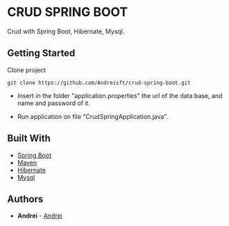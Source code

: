 # CRUD SPRING BOOT

Crud with Spring Boot, Hibernate, Mysql.

## Getting Started

Clone project

```
git clone https://github.com/Andreisft/crud-spring-boot.git
```

* Insert in the folder "application.properties" the url of the data base, and name and password of it.

* Run application on file "CrudSpringApplication.java".

## Built With

* [Spring Boot](https://spring.io/projects/spring-boot)
* [Maven](https://maven.apache.org/)
* [Hibernate](https://hibernate.org/) 
* [Mysql](https://www.mysql.com/)

## Authors

* **Andrei** - [Andrei](https://github.com/andreisft)
